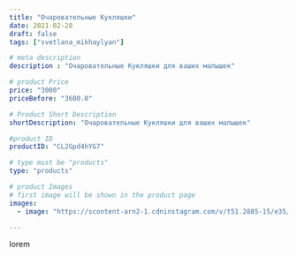 ```yaml
---
title: "Очаровательные Кукляшки"
date: 2021-02-28
draft: false
tags: ["svetlana_mikhaylyan"]

# meta description
description : "Очаровательные Кукляшки для ваших малышек"

# product Price
price: "3000"
priceBefore: "3600.0"

# Product Short Description
shortDescription: "Очаровательные Кукляшки для ваших малышек"

#product ID
productID: "CL2Gpd4hYG7"

# type must be "products"
type: "products"

# product Images
# first image will be shown in the product page
images:
  - image: "https://scontent-arn2-1.cdninstagram.com/v/t51.2885-15/e35/155814781_110888087695943_6845431408961868075_n.jpg?se=8&tp=1&_nc_ht=scontent-arn2-1.cdninstagram.com&_nc_cat=111&_nc_ohc=6TcViidphskAX-FAWlx&ccb=7-4&oh=99566a463b00bc9d05a2353aaa4e0429&oe=6083B612&_nc_sid=86f79a&ig_cache_key=MjUxOTIzMDI3OTQyNDc3MDQ5MQ%3D%3D.2-ccb7-4"

---
```

lorem
